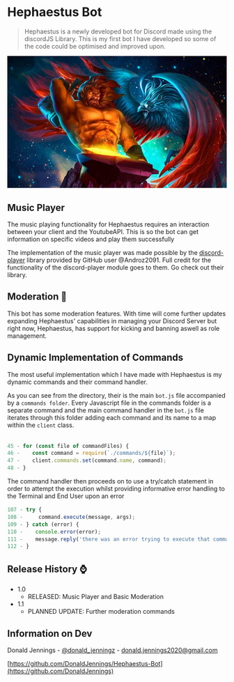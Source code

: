# Hephaestus Bot

> Hephaestus is a newly developed bot for Discord made using the discordJS Library. This is my first bot I have developed so some of the code could be optimised and improved upon.

![](images/logo.jpg)
 
## Music Player
The music playing functionality for Hephaestus requires an interaction between your client and the YoutubeAPI. This is so the bot can get information on specific videos and play them successfully

The implementation of the music player was made possible by the [discord-player](https://github.com/Androz2091/discord-player) library provided by GitHub user @Androz2091. Full credit for the functionality of the discord-player module goes to them. Go check out their library.

## Moderation 🔨
This bot has some moderation features. With time will come further updates expanding Hephaestus' capabilities in managing your Discord Server but right now, Hephaestus, has support for kicking and banning aswell as role management.

## Dynamic Implementation of Commands
The most useful implementation which I have made with Hephaestus is my dynamic commands and their command handler.

As you can see from the directory, their is the main `bot.js` file accompanied by a `commands folder`. Every Javascript file in the commands folder is a separate command and the main command handler in the `bot.js` file iterates through this folder adding each command and its name to a map within the `client` class.

```javascript

45 - for (const file of commandFiles) {
46 -    const command = require(`./commands/${file}`);
47 -    client.commands.set(command.name, command);
48 - }
```

The command handler then proceeds on to use a try/catch statement in order to attempt the execution whilst providing informative error handling to the Terminal and End User upon an error

```javascript
107 - try {
108 -     command.execute(message, args);
109 - } catch (error) {
110 -    console.error(error);
111 -    message.reply('there was an error trying to execute that command!');
112 - }
```
## Release History ⌚

* 1.0
   * RELEASED: Music Player and Basic Moderation
* 1.1
   * PLANNED UPDATE: Further moderation commands

## Information on Dev
Donald Jennings - [@donald_jenningz](https://twitter.com/donald_jenningz) - donald.jennings2020@gmail.com

[https://github.com/DonaldJennings/Hephaestus-Bot](https://github.com/DonaldJennings)
